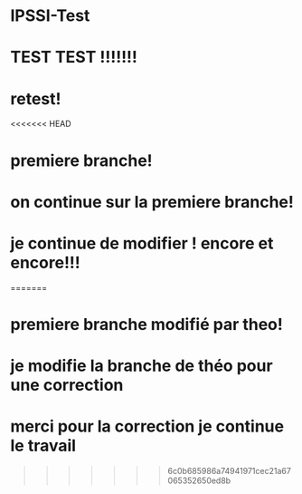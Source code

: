 
# IPSSI-Test
# TEST TEST !!!!!!!
# retest!
<<<<<<< HEAD
# premiere branche!
# on continue sur la premiere branche!
# je continue de modifier ! encore et encore!!!

=======
# premiere branche modifié par theo!
# je modifie la branche de théo pour une correction
# merci pour la correction je continue le travail
>>>>>>> 6c0b685986a74941971cec21a67065352650ed8b
